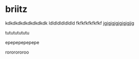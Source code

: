 # briitz
kdkdkdkdkdkdkdkdk
ldldldldldldld
fkfkfkfkfkfkf
jgjgjgjgjgjgjgjjg

tutututututu

epepepepepepe

rororororoo